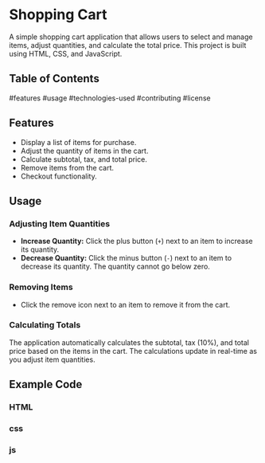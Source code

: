 # Shopping Cart
A simple shopping cart application that allows users to select and manage items, adjust quantities, and calculate the total price. This project is built using HTML, CSS, and JavaScript.

## Table of Contents
#features
#usage
#technologies-used
#contributing
#license


## Features

- Display a list of items for purchase.
- Adjust the quantity of items in the cart.
- Calculate subtotal, tax, and total price.
- Remove items from the cart.
- Checkout functionality.

## Usage

### Adjusting Item Quantities
- **Increase Quantity:** Click the plus button (`+`) next to an item to increase its quantity.
- **Decrease Quantity:** Click the minus button (`-`) next to an item to decrease its quantity. The quantity cannot go below zero.

### Removing Items
- Click the remove icon next to an item to remove it from the cart.

### Calculating Totals
The application automatically calculates the subtotal, tax (10%), and total price based on the items in the cart. The calculations update in real-time as you adjust item quantities.

## Example Code

### HTML

### css

### js

